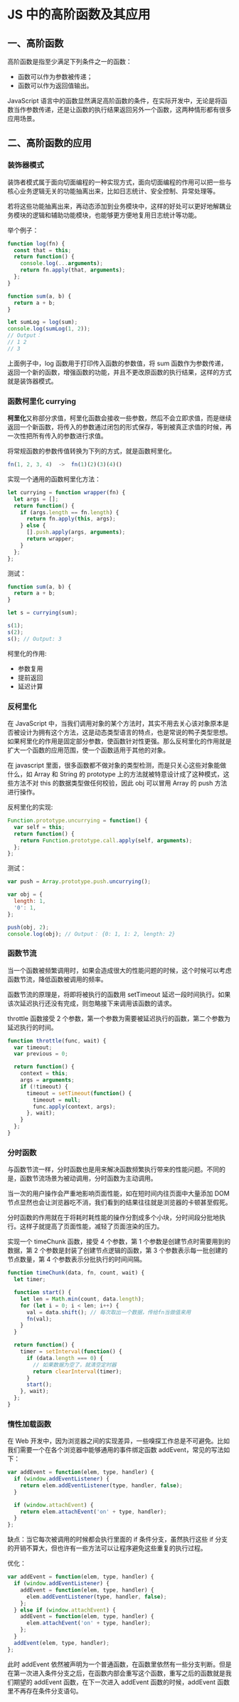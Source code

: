 # JS 中的高阶函数及其应用

## 一、高阶函数

高阶函数是指至少满足下列条件之一的函数：

- 函数可以作为参数被传递；
- 函数可以作为返回值输出。

JavaScript 语言中的函数显然满足高阶函数的条件，在实际开发中，无论是将函数当作参数传递，还是让函数的执行结果返回另外一个函数，这两种情形都有很多应用场景。

## 二、高阶函数的应用

### 装饰器模式

装饰者模式属于面向切面编程的一种实现方式，面向切面编程的作用可以把一些与核心业务逻辑无关的功能抽离出来，比如日志统计、安全控制、异常处理等。

若将这些功能抽离出来，再动态添加到业务模块中，这样的好处可以更好地解耦业务模块的逻辑和辅助功能模块，也能够更方便地复用日志统计等功能。

举个例子：

```js
function log(fn) {
  const that = this;
  return function() {
    console.log(...arguments);
    return fn.apply(that, arguments);
  };
}

function sum(a, b) {
  return a + b;
}

let sumLog = log(sum);
console.log(sumLog(1, 2));
// Output：
// 1 2
// 3
```

上面例子中，log 函数用于打印传入函数的参数值，将 sum 函数作为参数传递，返回一个新的函数，增强函数的功能，并且不更改原函数的执行结果，这样的方式就是装饰器模式。

### 函数柯里化 currying

**柯里化**又称部分求值，柯里化函数会接收一些参数，然后不会立即求值，而是继续返回一个新函数，将传入的参数通过闭包的形式保存，等到被真正求值的时候，再一次性把所有传入的参数进行求值。

将常规函数的参数传值转换为下列的方式，就是函数柯里化。

```js
fn(1, 2, 3, 4)  ->  fn(1)(2)(3)(4)()
```

实现一个通用的函数柯里化方法：

```js
let currying = function wrapper(fn) {
  let args = [];
  return function() {
    if (args.length == fn.length) {
      return fn.apply(this, args);
    } else {
      [].push.apply(args, arguments);
      return wrapper;
    }
  };
};
```

测试：

```js
function sum(a, b) {
  return a + b;
}

let s = currying(sum);

s(1);
s(2);
s(); // Output: 3
```

柯里化的作用:

- 参数复用
- 提前返回
- 延迟计算

### 反柯里化

在 JavaScript 中，当我们调用对象的某个方法时，其实不用去关心该对象原本是否被设计为拥有这个方法，这是动态类型语言的特点，也是常说的鸭子类型思想。如果柯里化的作用是固定部分参数，使函数针对性更强。那么反柯里化的作用就是扩大一个函数的应用范围，使一个函数适用于其他的对象。

在 javascript 里面，很多函数都不做对象的类型检测，而是只关心这些对象能做什么，如 Array 和 String 的 prototype 上的方法就被特意设计成了这种模式，这些方法不对 this 的数据类型做任何校验，因此 obj 可以冒用 Array 的 push 方法进行操作。

反柯里化的实现:

```js
Function.prototype.uncurrying = function() {
  var self = this;
  return function() {
    return Function.prototype.call.apply(self, arguments);
  };
};
```

测试：

```js
var push = Array.prototype.push.uncurrying();

var obj = {
  length: 1,
  '0': 1,
};

push(obj, 2);
console.log(obj); // Output： {0: 1, 1: 2, length: 2}
```

### 函数节流

当一个函数被频繁调用时，如果会造成很大的性能问题的时候，这个时候可以考虑函数节流，降低函数被调用的频率。

函数节流的原理是，将即将被执行的函数用 setTimeout 延迟一段时间执行。如果该次延迟执行还没有完成，则忽略接下来调用该函数的请求。

throttle 函数接受 2 个参数，第一个参数为需要被延迟执行的函数，第二个参数为延迟执行的时间。

```js
function throttle(func, wait) {
  var timeout;
  var previous = 0;

  return function() {
    context = this;
    args = arguments;
    if (!timeout) {
      timeout = setTimeout(function() {
        timeout = null;
        func.apply(context, args);
      }, wait);
    }
  };
}
```

### 分时函数

与函数节流一样，分时函数也是用来解决函数频繁执行带来的性能问题。不同的是，函数节流场景为被动调用，分时函数为主动调用。

当一次的用户操作会严重地影响页面性能，如在短时间内往页面中大量添加 DOM 节点显然也会让浏览器吃不消，我们看到的结果往往就是浏览器的卡顿甚至假死。

分时函数的作用就在于将耗时耗性能的操作分割成多个小块，分时间段分批地执行。这样子就提高了页面性能，减轻了页面渲染的压力。

实现一个 timeChunk 函数，接受 4 个参数，第 1 个参数是创建节点时需要用到的数据，第 2 个参数是封装了创建节点逻辑的函数，第 3 个参数表示每一批创建的节点数量，第 4 个参数表示分批执行的时间间隔。

```js
function timeChunk(data, fn, count, wait) {
  let timer;

  function start() {
    let len = Math.min(count, data.length);
    for (let i = 0; i < len; i++) {
      val = data.shift(); // 每次取出一个数据，传给fn当做值来用
      fn(val);
    }
  }

  return function() {
    timer = setInterval(function() {
      if (data.length === 0) {
        // 如果数据为空了，就清空定时器
        return clearInterval(timer);
      }
      start();
    }, wait);
  };
}
```

### 惰性加载函数

在 Web 开发中，因为浏览器之间的实现差异，一些嗅探工作总是不可避免。比如我们需要一个在各个浏览器中能够通用的事件绑定函数 addEvent，常见的写法如下：

```js
var addEvent = function(elem, type, handler) {
  if (window.addEventListener) {
    return elem.addEventListener(type, handler, false);
  }

  if (window.attachEvent) {
    return elem.attachEvent('on' + type, handler);
  }
};
```

缺点：当它每次被调用的时候都会执行里面的 if 条件分支，虽然执行这些 if 分支的开销不算大，但也许有一些方法可以让程序避免这些重复的执行过程。

优化：

```js
var addEvent = function(elem, type, handler) {
  if (window.addEventListener) {
    addEvent = function(elem, type, handler) {
      elem.addEventListener(type, handler, false);
    };
  } else if (window.attachEvent) {
    addEvent = function(elem, type, handler) {
      elem.attachEvent('on' + type, handler);
    };
  }
  addEvent(elem, type, handler);
};
```

此时 addEvent 依然被声明为一个普通函数，在函数里依然有一些分支判断。但是在第一次进入条件分支之后，在函数内部会重写这个函数，重写之后的函数就是我们期望的 addEvent 函数，在下一次进入 addEvent 函数的时候，addEvent 函数里不再存在条件分支语句。
